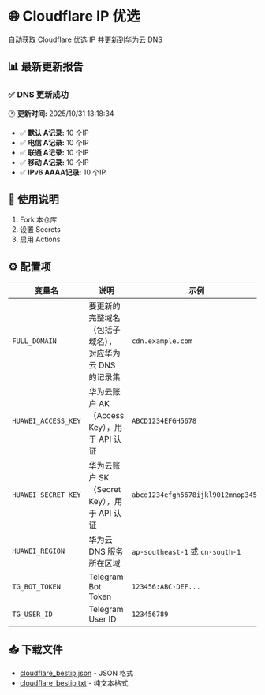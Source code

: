 # 🌐 Cloudflare IP 优选

自动获取 Cloudflare 优选 IP 并更新到华为云 DNS

## 📊 最新更新报告

<!-- REPORT_START -->
### ✅ DNS 更新成功

🕐 **更新时间:** 2025/10/31 13:18:34

- ✅ **默认 A记录:** 10 个IP
- ✅ **电信 A记录:** 10 个IP
- ✅ **联通 A记录:** 10 个IP
- ✅ **移动 A记录:** 10 个IP
- ✅ **IPv6 AAAA记录:** 10 个IP
<!-- REPORT_END -->

## 📖 使用说明

1. Fork 本仓库
2. 设置 Secrets
3. 启用 Actions

## ⚙️ 配置项

| 变量名 | 说明 | 示例 | 
|--------|------|------|
| `FULL_DOMAIN` | 要更新的完整域名（包括子域名），对应华为云 DNS 的记录集 | `cdn.example.com` || 必填 |
| `HUAWEI_ACCESS_KEY` | 华为云账户 AK（Access Key），用于 API 认证 | `ABCD1234EFGH5678` |
| `HUAWEI_SECRET_KEY` | 华为云账户 SK（Secret Key），用于 API 认证 | `abcd1234efgh5678ijkl9012mnop3456` |
| `HUAWEI_REGION` | 华为云 DNS 服务所在区域 | `ap-southeast-1` 或 `cn-south-1` |
| `TG_BOT_TOKEN` | Telegram Bot Token | `123456:ABC-DEF...` |
| `TG_USER_ID` | Telegram User ID | `123456789` |

## 📥 下载文件

- [cloudflare_bestip.json](cloudflare_bestip.json) - JSON 格式
- [cloudflare_bestip.txt](cloudflare_bestip.txt) - 纯文本格式
